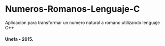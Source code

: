 # Numeros-Romanos-Lenguaje-C

Aplicacion para transformar un numero natural a romano utilizando lenguaje C++ 

#### Unefa - 2015.
